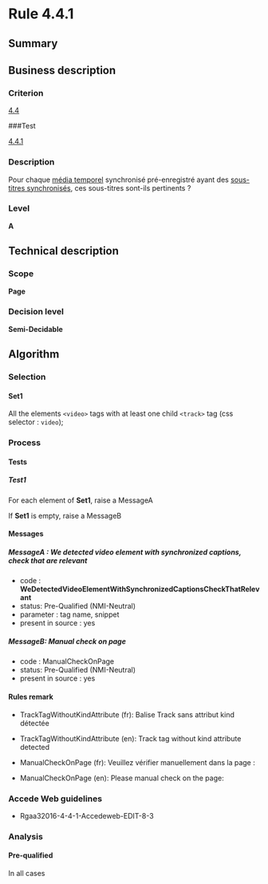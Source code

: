 # Rule 4.4.1

## Summary

## Business description

### Criterion

[4.4](http://references.modernisation.gouv.fr/rgaa/criteres.html#crit-4-4)

###Test

[4.4.1](http://references.modernisation.gouv.fr/rgaa/criteres.html#test-4-4-1)

### Description

Pour chaque <a href="http://references.modernisation.gouv.fr/rgaa/glossaire.html#mdia-temporel-type-son-vido-et-synchronis">m&eacute;dia temporel</a> synchronis&eacute; pr&eacute;-enregistr&eacute; ayant des <a href="http://references.modernisation.gouv.fr/rgaa/glossaire.html#soustitres-synchroniss-objet-multimdia">sous-titres synchronis&eacute;s</a>, ces sous-titres sont-ils pertinents ?

### Level

**A**

## Technical description

### Scope

**Page**

### Decision level

**Semi-Decidable**

## Algorithm

### Selection

#### Set1

All the elements `<video>` tags with at least one child `<track>` tag (css selector : `video`);

### Process

#### Tests

##### Test1

For each element of **Set1**, raise a MessageA

If **Set1** is empty, raise a MessageB

#### Messages

##### MessageA : We detected video element with synchronized captions, check that are relevant

-    code : **WeDetectedVideoElementWithSynchronizedCaptionsCheckThatRelevant** 
-    status: Pre-Qualified (NMI-Neutral)
-    parameter : tag name, snippet
-    present in source : yes

##### MessageB: Manual check on page

-   code : ManualCheckOnPage
-   status: Pre-Qualified (NMI-Neutral)
-   present in source : yes

#### Rules remark

 * TrackTagWithoutKindAttribute (fr): Balise Track sans attribut kind d&eacute;tect&eacute;e
 * TrackTagWithoutKindAttribute (en): Track tag without kind attribute detected

 * ManualCheckOnPage (fr): Veuillez v&eacute;rifier manuellement dans la page :
 * ManualCheckOnPage (en): Please manual check on the page:

### Accede Web guidelines

 * Rgaa32016-4-4-1-Accedeweb-EDIT-8-3

### Analysis

#### Pre-qualified

In all cases